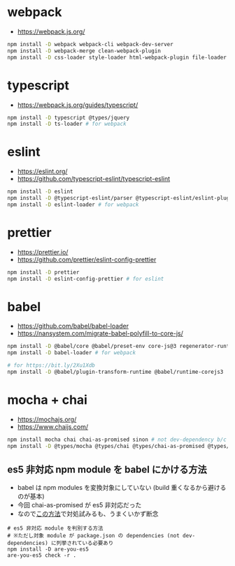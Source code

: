 # webpack

- https://webpack.js.org/

```sh
npm install -D webpack webpack-cli webpack-dev-server
npm install -D webpack-merge clean-webpack-plugin
npm install -D css-loader style-loader html-webpack-plugin file-loader
```

# typescript

- https://webpack.js.org/guides/typescript/

```sh
npm install -D typescript @types/jquery
npm install -D ts-loader # for webpack
```

# eslint

- https://eslint.org/
- https://github.com/typescript-eslint/typescript-eslint

```sh
npm install -D eslint
npm install -D @typescript-eslint/parser @typescript-eslint/eslint-plugin # for typescript
npm install -D eslint-loader # for webpack
```

# prettier

- https://prettier.io/
- https://github.com/prettier/eslint-config-prettier

```sh
npm install -D prettier
npm install -D eslint-config-prettier # for eslint
```

# babel

- https://github.com/babel/babel-loader
- https://nansystem.com/migrate-babel-polyfill-to-core-js/

```sh
npm install -D @babel/core @babel/preset-env core-js@3 regenerator-runtime
npm install -D babel-loader # for webpack

# for https://bit.ly/2Xu1Xdb
npm install -D @babel/plugin-transform-runtime @babel/runtime-corejs3
```

# mocha + chai

- https://mochajs.org/
- https://www.chaijs.com/

```sh
npm install mocha chai chai-as-promised sinon # not dev-dependency b/c it'll run in web browsers
npm install -D @types/mocha @types/chai @types/chai-as-promised @types/sinon # for typescript
```

## es5 非対応 npm module を babel にかける方法

- babel は npm modules を変換対象にしていない (build 重くなるから避けるのが基本)
- 今回 chai-as-promised が es5 非対応だった
- なので[この方法](https://developer.epages.com/blog/coding/how-to-transpile-node-modules-with-babel-and-webpack-in-a-monorepo/)で対処試みるも、うまくいかず断念

```
# es5 非対応 module を判別する方法
# ※ただし対象 module が package.json の dependencies (not dev-dependencies) に列挙されている必要あり
npm install -D are-you-es5
are-you-es5 check -r .
```
